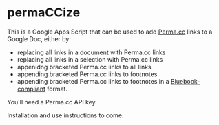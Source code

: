# permaCCize
This is a Google Apps Script that can be used to add [Perma.cc](https://perma.cc/) links to a Google Doc, either by:
- replacing all links in a document with Perma.cc links
- replacing all links in a selection with Perma.cc links
- appenidng bracketed Perma.cc links to all links
- appending bracketed Perma.cc links to footnotes
- appending bracketed Perma.cc links to footnotes in a [Bluebook-compliant](https://perma.cc/9GGN-W7GX) format.

You'll need a Perma.cc API key.

Installation and use instructions to come.
